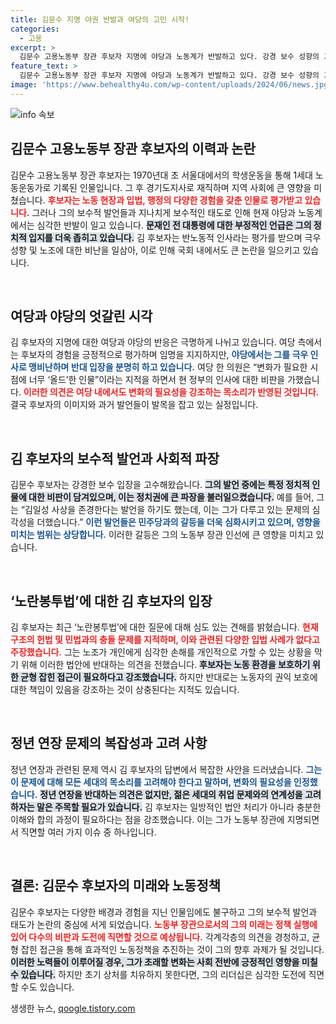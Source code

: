 ```yaml
---
title: 김문수 지명 야권 반발과 여당의 고민 시작!
categories:
  - 고용
excerpt: >
  김문수 고용노동부 장관 후보자 지명에 야당과 노동계가 반발하고 있다. 강경 보수 성향의 그가 극우 발언을 이어가며 올드한 인사라는 비판을 받고 있어, 정치권의 긴장감이 고조되고 있다.
feature_text: >
  김문수 고용노동부 장관 후보자 지명에 야당과 노동계가 반발하고 있다. 강경 보수 성향의 그가 극우 발언을 이어가며 올드한 인사라는 비판을 받고 있어, 정치권의 긴장감이 고조되고 있다.
image: 'https://www.behealthy4u.com/wp-content/uploads/2024/06/news.jpg'
---
```


<p><img src="https://www.behealthy4u.com/wp-content/uploads/2024/06/news.jpg" alt="info 속보" /></p>

<h2 data-ke-size="size26">김문수 고용노동부 장관 후보자의 이력과 논란</h2>

<p data-ke-size="size16">김문수 고용노동부 장관 후보자는 1970년대 초 서울대에서의 학생운동을 통해 1세대 노동운동가로 기록된 인물입니다. 그 후 경기도지사로 재직하며 지역 사회에 큰 영향을 미쳤습니다. <b><span style="color: #ee2323;">후보자는 노동 현장과 입법, 행정의 다양한 경험을 갖춘 인물로 평가받고 있습니다.</span></b> 그러나 그의 보수적 발언들과 지나치게 보수적인 태도로 인해 현재 야당과 노동계에서는 심각한 반발이 일고 있습니다. <b><span style="background-color: #21538527;">문재인 전 대통령에 대한 부정적인 언급은 그의 정치적 입지를 더욱 좁히고 있습니다.</span></b> 김 후보자는 반노동적 인사라는 평가를 받으며 극우 성향 및 노조에 대한 비난을 일삼아, 이로 인해 국회 내에서도 큰 논란을 일으키고 있습니다.</p>

<p data-ke-size="size16">&nbsp;</p>

<h2 data-ke-size="size26">여당과 야당의 엇갈린 시각</h2>

<p data-ke-size="size16">김 후보자의 지명에 대한 여당과 야당의 반응은 극명하게 나뉘고 있습니다. 여당 측에서는 후보자의 경험을 긍정적으로 평가하며 임명을 지지하지만, <b><span style="color: #1a5490;">야당에서는 그를 극우 인사로 맹비난하며 반대 입장을 분명히 하고 있습니다.</span></b> 여당 한 의원은 “변화가 필요한 시점에 너무 ‘올드’한 인물”이라는 지적을 하면서 현 정부의 인사에 대한 비판을 가했습니다. <b><span style="color: #ee2323;">이러한 의견은 여당 내에서도 변화의 필요성을 강조하는 목소리가 반영된 것입니다.</span></b> 결국 후보자의 이미지와 과거 발언들이 발목을 잡고 있는 실정입니다.</p>

<p data-ke-size="size16">&nbsp;</p>

<h2 data-ke-size="size26">김 후보자의 보수적 발언과 사회적 파장</h2>

<p data-ke-size="size16">김문수 후보자는 강경한 보수 입장을 고수해왔습니다. <b><span style="background-color: #21538527;">그의 발언 중에는 특정 정치적 인물에 대한 비판이 담겨있으며, 이는 정치권에 큰 파장을 불러일으켰습니다.</span></b> 예를 들어, 그는 “김일성 사상을 존경한다는 발언을 하기도 했는데, 이는 그가 다루고 있는 문제의 심각성을 더했습니다.” <b><span style="color: #1a5490;">이런 발언들은 민주당과의 갈등을 더욱 심화시키고 있으며, 영향을 미치는 범위는 상당합니다.</span></b> 이러한 갈등은 그의 노동부 장관 인선에 큰 영향을 미치고 있습니다.</p>

<p data-ke-size="size16">&nbsp;</p>

<h2 data-ke-size="size26">‘노란봉투법’에 대한 김 후보자의 입장</h2>

<p data-ke-size="size16">김 후보자는 최근 ‘노란봉투법’에 대한 질문에 대해 심도 있는 견해를 밝혔습니다. <b><span style="color: #ee2323;">현재 구조의 헌법 및 민법과의 충돌 문제를 지적하며, 이와 관련된 다양한 입법 사례가 없다고 주장했습니다.</span></b> 그는 노조가 개인에게 심각한 손해를 개인적으로 가할 수 있는 상황을 막기 위해 이러한 법안에 반대하는 의견을 전했습니다. <b><span style="background-color: #21538527;">후보자는 노동 환경을 보호하기 위한 균형 잡힌 접근이 필요하다고 강조했습니다.</span></b> 하지만 반대로는 노동자의 권익 보호에 대한 책임이 있음을 강조하는 것이 상충된다는 지적도 있습니다.</p>

<p data-ke-size="size16">&nbsp;</p>

<h2 data-ke-size="size26">정년 연장 문제의 복잡성과 고려 사항</h2>

<p data-ke-size="size16">정년 연장과 관련된 문제 역시 김 후보자의 답변에서 복잡한 사안을 드러냈습니다. <b><span style="color: #1a5490;">그는 이 문제에 대해 모든 세대의 목소리를 고려해야 한다고 말하며, 변화의 필요성을 인정했습니다.</span></b> <b><span style="background-color: #21538527;">정년 연장을 반대하는 의견은 없지만, 젊은 세대의 취업 문제와의 연계성을 고려하자는 말은 주목할 필요가 있습니다.</span></b> 김 후보자는 일방적인 법안 처리가 아니라 충분한 이해와 합의 과정이 필요하다는 점을 강조했습니다. 이는 그가 노동부 장관에 지명되면서 직면할 여러 가지 이슈 중 하나입니다.</p>

<p data-ke-size="size16">&nbsp;</p>

<h2 data-ke-size="size26">결론: 김문수 후보자의 미래와 노동정책</h2>

<p data-ke-size="size16">김문수 후보자는 다양한 배경과 경험을 지닌 인물임에도 불구하고 그의 보수적 발언과 태도가 논란의 중심에 서게 되었습니다. <b><span style="color: #ee2323;">노동부 장관으로서의 그의 미래는 정책 실행에 있어 다수의 비판과 도전에 직면할 것으로 예상됩니다.</span></b> 각계각층의 의견을 경청하고, 균형 잡힌 접근을 통해 효과적인 노동정책을 추진하는 것이 그의 향후 과제가 될 것입니다. <b><span style="background-color: #21538527;">이러한 노력들이 이루어질 경우, 그가 초래할 변화는 사회 전반에 긍정적인 영향을 미칠 수 있습니다.</span></b> 하지만 초기 상처를 치유하지 못한다면, 그의 리더십은 심각한 도전에 직면할 수도 있습니다.</p>
생생한 뉴스, <a href="https://qoogle.tistory.com" rel="dofollow">qoogle.tistory.com</a>


